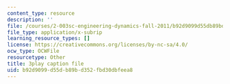 ```yaml
---
content_type: resource
description: ''
file: /courses/2-003sc-engineering-dynamics-fall-2011/b92d9099d55db89bd352fbd30dbfeea8_jROTMB142T0.srt
file_type: application/x-subrip
learning_resource_types: []
license: https://creativecommons.org/licenses/by-nc-sa/4.0/
ocw_type: OCWFile
resourcetype: Other
title: 3play caption file
uid: b92d9099-d55d-b89b-d352-fbd30dbfeea8
---
```

